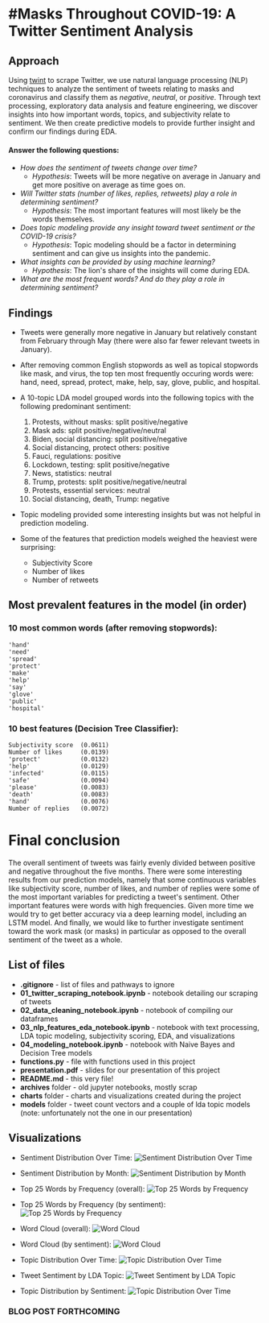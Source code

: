 # #Masks Throughout COVID-19: A Twitter Sentiment Analysis

## Approach
Using [twint](https://github.com/twintproject/twint) to scrape Twitter, we use natural language processing (NLP) techniques to analyze the sentiment of tweets relating to masks and coronavirus and classify them as *negative*, *neutral*, or *positive*. Through text processing, exploratory data analysis and feature engineering, we discover insights into how important words, topics, and subjectivity relate to sentiment. We then create predictive models to provide further insight and confirm our findings during EDA.

#### Answer the following questions:
- *How does the sentiment of tweets change over time?*
    - *Hypothesis*: Tweets will be more negative on average in January and get more positive on average as time goes on.
- *Will Twitter stats (number of likes, replies, retweets) play a role in determining sentiment?*
    - *Hypothesis*: The most important features will most likely be the words themselves.
- *Does topic modeling provide any insight toward tweet sentiment or the COVID-19 crisis?*
    - *Hypothesis*: Topic modeling should be a factor in determining sentiment and can give us insights into the pandemic.
- *What insights can be provided by using machine learning?*
    - *Hypothesis*: The lion's share of the insights will come during EDA.
- *What are the most frequent words? And do they play a role in determining sentiment?*

## Findings
- Tweets were generally more negative in January but relatively constant from February through May (there were also far fewer relevant tweets in January).

- After removing common English stopwords as well as topical stopwords like mask, and virus, the top ten most frequently occuring words were: hand, need, spread, protect, make, help, say, glove, public, and hospital.

- A 10-topic LDA model grouped words into the following topics with the following predominant sentiment:
  1. Protests, without masks: split positive/negative
  2. Mask ads: split positive/negative/neutral
  3. Biden, social distancing: split positive/negative
  4. Social distancing, protect others: positive
  5. Fauci, regulations: positive
  6. Lockdown, testing: split positive/negative
  7. News, statistics: neutral
  8. Trump, protests: split positive/negative/neutral
  9. Protests, essential services: neutral
  10. Social distancing, death, Trump: negative

- Topic modeling provided some interesting insights but was not helpful in prediction modeling.

- Some of the features that prediction models weighed the heaviest were surprising:
	- Subjectivity Score
	- Number of likes
	- Number of retweets

## Most prevalent features in the model (in order)
### 10 most common words (after removing stopwords):
    'hand'
    'need'
    'spread'
    'protect'
    'make'
    'help'
    'say'
    'glove'
    'public'
    'hospital'

### 10 best features (Decision Tree Classifier):
    Subjectivity score  (0.0611)
    Number of likes     (0.0139)
    'protect'           (0.0132)
    'help'              (0.0129)
    'infected'          (0.0115)
    'safe'              (0.0094)
    'please'            (0.0083)
    'death'             (0.0083)
    'hand'              (0.0076)
    Number of replies   (0.0072)

# Final conclusion
The overall sentiment of tweets was fairly evenly divided between positive and negative throughout the five months. There were some interesting results from our prediction models, namely that some continuous variables like subjectivity score, number of likes, and number of replies were some of the most important variables for predicting a tweet's sentiment. Other important features were words with high frequencies. Given more time we would try to get better accuracy via a deep learning model, including an LSTM model. And finally, we would like to further investigate sentiment toward the work mask (or masks) in particular as opposed to the overall sentiment of the tweet as a whole.

## List of files
- **.gitignore** - list of files and pathways to ignore
- **01_twitter_scraping_notebook.ipynb** - notebook detailing our scraping of tweets
- **02_data_cleaning_notebook.ipynb** - notebook of compiling our dataframes
- **03_nlp_features_eda_notebook.ipynb** - notebook with text processing, LDA topic modeling, subjectivity scoring, EDA, and visualizations
- **04_modeling_notebook.ipynb** - notebook with Naive Bayes and Decision Tree models
- **functions.py** - file with functions used in this project
- **presentation.pdf** - slides for our presentation of this project
- **README.md** - this very file!
- **archives** folder - old jupyter notebooks, mostly scrap
- **charts** folder - charts and visualizations created during the project
- **models** folder - tweet count vectors and a couple of lda topic models (note: unfortunately not the one in our presentation)

## Visualizations
- Sentiment Distribution Over Time:
![Sentiment Distribution Over Time](charts/sentiment_stacked_line.png)

- Sentiment Distribution by Month:
![Sentiment Distribution by Month](charts/sentiment_month_barstack.png)

- Top 25 Words by Frequency (overall):
![Top 25 Words by Frequency](charts/top25_words_bar.png)

- Top 25 Words by Frequency (by sentiment):
![Top 25 Words by Frequency](charts/top25_words_each_sentiment_bar.png)

- Word Cloud (overall):
![Word Cloud](charts/word_cloud_all.png)

- Word Cloud (by sentiment):
![Word Cloud](charts/word_cloud_each_sentiment.png)

- Topic Distribution Over Time:
![Topic Distribution Over Time](charts/topics_across_time.png)

- Tweet Sentiment by LDA Topic:
![Tweet Sentiment by LDA Topic](charts/sentiment_topics_barstack.png)

- Topic Distribution by Sentiment:
![Topic Distribution Over Time](charts/sentiment_topics_each_sentiment_barstack.png)

<!-- - Decision Tree Confusion Matrix:
![Decision Tree Confusion Matrix](Images/dt_conf_matrix.png) -->

### BLOG POST FORTHCOMING

